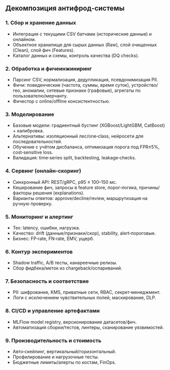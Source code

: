 ## Декомпозиция антифрод‑системы

### 1. Сбор и хранение данных
- Интеграция с текущими CSV батчами (исторические данные) и онлайном.
- Объектное хранилище для сырых данных (Raw), слой очищенных (Clean), слой фич (Features).
- Каталог данных и схемы, контроль качества (DQ checks).

### 2. Обработка и фичеинжиниринг
- Парсинг CSV, нормализация, дедупликация, псевдонимизация PII.
- Фичи: поведенческие (частота, суммы, время суток), устройство/гео, аномалии, сетевые признаки (графовые), агрегаты по пользователю/мерчанту.
- Фичестор с online/offline консистентностью.

### 3. Моделирование
- Базовые модели: градиентный бустинг (XGBoost/LightGBM, CatBoost) + калибровка.
- Альтернативы: изоляционный лес/one‑class, нейросети для последовательностей.
- Обучение с учётом дисбаланса, оптимизация порога под FPR≤5%, cost‑sensitive loss.
- Валидация: time‑series split, backtesting, leakage‑checks.

### 4. Сервинг (онлайн‑скоринг)
- Синхронный API: REST/gRPC, p95 ≤ 100–150 мс.
- Кеширование фич, запросы в feature store, порог‑логика, причины/факторы решения (explanations).
- Варианты ответов: approve/decline/review, маршрутизация на ручную проверку.

### 5. Мониторинг и алертинг
- Тех: latency, ошибки, нагрузка.
- Качество: drift (данные/признаки/скор), stability, alert‑пороговые.
- Бизнес: FP‑rate, FN‑rate, EMV, ущерб.

### 6. Контур экспериментов
- Shadow traffic, A/B тесты, канареечные релизы.
- Сбор фидбека/меток из chargeback/оспариваний.

### 7. Безопасность и соответствие
- PII: шифрование, KMS, приватные сети, RBAC, секрет‑менеджмент.
- Логи с исключением чувствительных полей, маскирование, DLP.

### 8. CI/CD и управление артефактами
- MLFlow model registry, версионирование датасетов/фич.
- Автоматизация сборки/тестов, линтеры, сканирование уязвимостей.

### 9. Производительность и стоимость
- Авто‑скейлинг, вертикальный/горизонтальный.
- Профилирование и нагрузочные тесты.
- Бюджетные лимиты/алерты по костам, FinOps.


